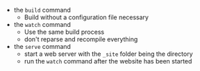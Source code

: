 - the `build` command
    - Build without a configuration file necessary
- the `watch` command
    - Use the same build process
    - don't reparse and recompile everything
- the `serve` command
    - start a web server with the `_site` folder being the directory
    - run the `watch` command after the website has been started
